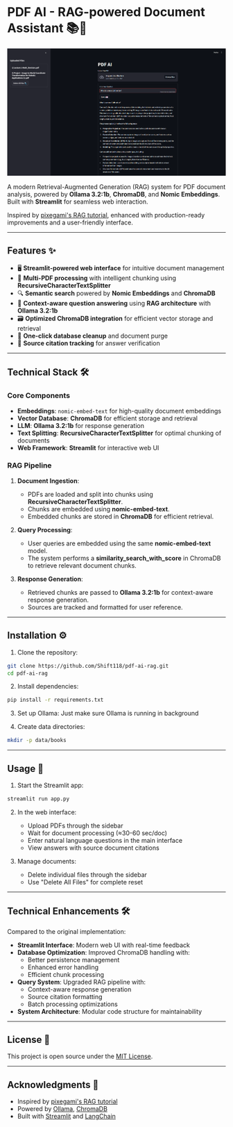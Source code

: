 # PDF AI - RAG-powered Document Assistant 📚🤖

![PDF AI Overview](OverView.png)

A modern Retrieval-Augmented Generation (RAG) system for PDF document analysis, powered by **Ollama 3.2:1b**, **ChromaDB**, and **Nomic Embeddings**. Built with **Streamlit** for seamless web interaction.

Inspired by [pixegami's RAG tutorial](https://github.com/pixegami/rag-tutorial-v2), enhanced with production-ready improvements and a user-friendly interface.

---

## Features ✨

- 🖥️ **Streamlit-powered web interface** for intuitive document management
- 📄 **Multi-PDF processing** with intelligent chunking using **RecursiveCharacterTextSplitter**
- 🔍 **Semantic search** powered by **Nomic Embeddings** and **ChromaDB**
- 🧠 **Context-aware question answering** using **RAG architecture** with **Ollama 3.2:1b**
- 🗃️ **Optimized ChromaDB integration** for efficient vector storage and retrieval
- 🧹 **One-click database cleanup** and document purge
- 📖 **Source citation tracking** for answer verification

---

## Technical Stack 🛠️

### Core Components
- **Embeddings**: `nomic-embed-text` for high-quality document embeddings
- **Vector Database**: **ChromaDB** for efficient storage and retrieval
- **LLM**: **Ollama 3.2:1b** for response generation
- **Text Splitting**: **RecursiveCharacterTextSplitter** for optimal chunking of documents
- **Web Framework**: **Streamlit** for interactive web UI

### RAG Pipeline
1. **Document Ingestion**:
   - PDFs are loaded and split into chunks using **RecursiveCharacterTextSplitter**.
   - Chunks are embedded using **nomic-embed-text**.
   - Embedded chunks are stored in **ChromaDB** for efficient retrieval.

2. **Query Processing**:
   - User queries are embedded using the same **nomic-embed-text** model.
   - The system performs a **similarity_search_with_score** in ChromaDB to retrieve relevant document chunks.

3. **Response Generation**:
   - Retrieved chunks are passed to **Ollama 3.2:1b** for context-aware response generation.
   - Sources are tracked and formatted for user reference.

---

## Installation ⚙️

1. Clone the repository:
```bash
git clone https://github.com/Shift118/pdf-ai-rag.git
cd pdf-ai-rag
```

2. Install dependencies:
```bash
pip install -r requirements.txt
```

3. Set up Ollama:
Just make sure Ollama is running in background

4. Create data directories:
```bash
mkdir -p data/books
```

---

## Usage 🚀

1. Start the Streamlit app:
```bash
streamlit run app.py
```

2. In the web interface:
   - Upload PDFs through the sidebar
   - Wait for document processing (≈30-60 sec/doc)
   - Enter natural language questions in the main interface
   - View answers with source document citations

3. Manage documents:
   - Delete individual files through the sidebar
   - Use "Delete All Files" for complete reset

---

## Technical Enhancements 🛠️

Compared to the original implementation:
- **Streamlit Interface**: Modern web UI with real-time feedback
- **Database Optimization**: Improved ChromaDB handling with:
  - Better persistence management
  - Enhanced error handling
  - Efficient chunk processing
- **Query System**: Upgraded RAG pipeline with:
  - Context-aware response generation
  - Source citation formatting
  - Batch processing optimizations
- **System Architecture**: Modular code structure for maintainability

---

## License 📄
This project is open source under the [MIT License](LICENSE).

---

## Acknowledgments 🙏
- Inspired by [pixegami's RAG tutorial](https://github.com/pixegami/rag-tutorial-v2)
- Powered by [Ollama](https://ollama.ai/), [ChromaDB](https://www.trychroma.com/)
- Built with [Streamlit](https://streamlit.io/) and [LangChain](https://www.langchain.com/)
